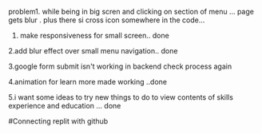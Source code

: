 problem1. while being in big scren and clicking on section of menu ... page gets blur . plus there si cross icon somewhere in the code...


1. make responsiveness for small screen.. done


2.add blur effect over small menu navigation.. done


3.google form submit isn't working in backend check process again 


4.animation for learn more made working  ..done


5.i want some ideas to try new things to do to view contents of skills experience and education ... done


#Connecting replit with github